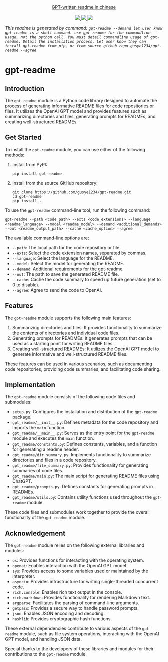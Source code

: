 
<div align="center">
    <a href="https://github.com/gusye1234/gpt-readme/blob/main/readme-zh.md">
       GPT-written readme in chinese
    </a>
   <br/>
    <br/>
    <a href="https://github.com/gusye1234/gpt-readme">
      <img src="https://img.shields.io/badge/written_by-GPT-green">
    </a>
    <a href="https://github.com/gusye1234/gpt-readme">
      <img src="https://img.shields.io/badge/could_be-Wrong-red">
    </a>
    <a href="https://pypi.org/project/gpt-readme/">
      <img src="https://img.shields.io/pypi/v/gpt-readme.svg">
    </a>
</div>

*This readme is generated by command: `gpt-readme --demand let user know gpt-readme is a shell command. use gpt-readme for the commandline usage, not the python call. You must detail commandline usage of gpt-readme. Detail the installation process. Let user know they can install gpt-readme from pip, or from source github repo gusye1234/gpt-readme --agree `*

# gpt-readme

## Introduction
The `gpt-readme` module is a Python code library designed to automate the process of generating informative README files for code repositories or files. It utilizes the OpenAI GPT model and provides features such as summarizing directories and files, generating prompts for READMEs, and creating well-structured READMEs.

## Get Started
To install the `gpt-readme` module, you can use either of the following methods:

1. Install from PyPI:
   ```
   pip install gpt-readme
   ```

2. Install from the source GitHub repository:
   ```
   git clone https://github.com/gusye1234/gpt-readme.git
   cd gpt-readme
   pip install .
   ```

To use the `gpt-readme` command-line tool, run the following command:
```
gpt-readme --path <code_path> --exts <code_extensions> --language <readme_language> --model <readme_model> --demand <additional_demands> --out <readme_output_path> --cache <cache_option> --agree
```

The available command-line options are:
- `--path`: The local path for the code repository or file.
- `--exts`: Select the code extension names, separated by commas.
- `--language`: Select the language for the README.
- `--model`: Select the model for generating the README.
- `--demand`: Additional requirements for the gpt-readme.
- `--out`: The path to save the generated README file.
- `--cache`: Cache the code summary to speed up future generation (set to 0 to disable).
- `--agree`: Agree to send the code to OpenAI.

## Features
The `gpt-readme` module supports the following main features:

1. Summarizing directories and files: It provides functionality to summarize the contents of directories and individual code files.
2. Generating prompts for READMEs: It generates prompts that can be used as a starting point for writing README files.
3. Creating well-structured READMEs: It utilizes the OpenAI GPT model to generate informative and well-structured README files.

These features can be used in various scenarios, such as documenting code repositories, providing code summaries, and facilitating code sharing.

## Implementation
The `gpt-readme` module consists of the following code files and submodules:

- `setup.py`: Configures the installation and distribution of the `gpt-readme` package.
- `gpt_readme/__init__.py`: Defines metadata for the code repository and imports the `main` function.
- `gpt_readme/__main__.py`: Serves as the entry point for the `gpt-readme` module and executes the `main` function.
- `gpt_readme/constants.py`: Defines constants, variables, and a function for generating a readme header.
- `gpt_readme/dir_summary.py`: Implements functionality to summarize directories and files in a code repository.
- `gpt_readme/file_summary.py`: Provides functionality for generating summaries of code files.
- `gpt_readme/main.py`: The main script for generating README files using ChatGPT.
- `gpt_readme/prompts.py`: Defines constants for generating prompts in READMEs.
- `gpt_readme/utils.py`: Contains utility functions used throughout the `gpt-readme` module.

These code files and submodules work together to provide the overall functionality of the `gpt-readme` module.

## Acknowledgement
The `gpt-readme` module relies on the following external libraries and modules:

- `os`: Provides functions for interacting with the operating system.
- `openai`: Enables interaction with the OpenAI GPT model.
- `sys`: Provides access to some variables used or maintained by the interpreter.
- `asyncio`: Provides infrastructure for writing single-threaded concurrent code.
- `rich.console`: Enables rich text output in the console.
- `rich.markdown`: Provides functionality for rendering Markdown text.
- `argparse`: Facilitates the parsing of command-line arguments.
- `getpass`: Provides a secure way to handle password prompts.
- `json`: Enables JSON encoding and decoding.
- `hashlib`: Provides cryptographic hash functions.

These external dependencies contribute to various aspects of the `gpt-readme` module, such as file system operations, interacting with the OpenAI GPT model, and handling JSON data.

Special thanks to the developers of these libraries and modules for their contributions to the `gpt-readme` module.